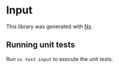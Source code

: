 # Input

This library was generated with [Nx](https://nx.dev).

## Running unit tests

Run `nx test input` to execute the unit tests.
